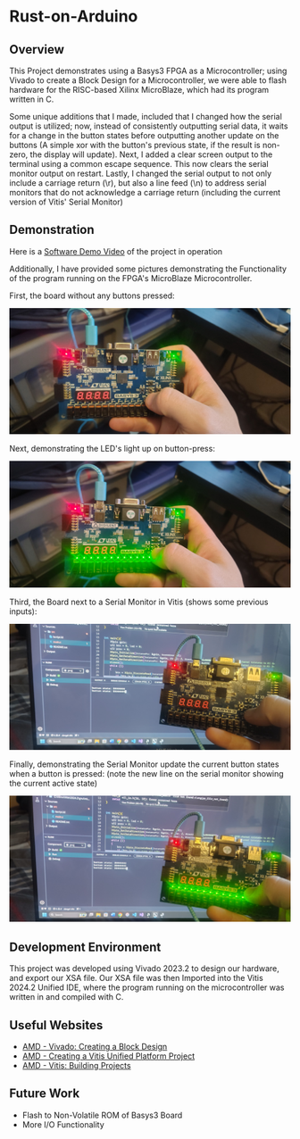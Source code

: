 # Rust-on-Arduino
## Overview

This Project demonstrates using a Basys3 FPGA as a Microcontroller; using Vivado to create a Block Design for a
Microcontroller, we were able to flash hardware for the RISC-based Xilinx MicroBlaze, which had its program
written in C.

Some unique additions that I made, included that I changed how the serial output is utilized;
now, instead of consistently outputting serial data, it waits for a change in the button states before outputting another
update on the buttons (A simple xor with the button's previous state, if the result is non-zero, the display will update). Next, I added a clear screen output to the terminal
using a common escape sequence. This now clears the serial monitor output on restart. Lastly, I changed the
serial output to not only include a carriage return (\r), but also a line feed (\n) to address serial monitors that do not acknowledge a carriage return 
(including the current version of Vitis' Serial Monitor) 


## Demonstration

Here is a [Software Demo Video](https://youtu.be/APoEbTP7JAo) of the project in operation

Additionally, I have provided some pictures demonstrating the Functionality of the program running
on the FPGA's MicroBlaze Microcontroller.

First, the board without any buttons pressed:

![](media/img_1.jpg)

Next, demonstrating the LED's light up on button-press:

![](media/IMG_2.jpg)

Third, the Board next to a Serial Monitor in Vitis (shows some previous inputs):

![](media/IMG_3.jpg)

Finally, demonstrating the Serial Monitor update the current button states when a button is pressed:
(note the new line on the serial monitor showing the current active state)

![](media/IMG_4.jpg)

## Development Environment

This project was developed using Vivado 2023.2 to design our hardware, and export our XSA file. Our
XSA file was then Imported into the Vitis 2024.2 Unified IDE, where the program running on the microcontroller was written in and compiled with C.

## Useful Websites


- [AMD - Vivado: Creating a Block Design](https://docs.amd.com/r/en-US/ug994-vivado-ip-subsystems/Creating-a-Block-Design?tocId=nV0tKs8Tvl5waptIzDxHqw)
- [AMD - Creating a Vitis Unified Platform Project](https://docs.amd.com/r/2024.1-English/ug1165-zynq-embedded-design-tutorial/Creating-a-Vitis-Unified-Platform-Project)
- [AMD - Vitis: Building Projects](https://docs.amd.com/r/en-US/ug1400-vitis-embedded/Building-Projects)

## Future Work

- Flash to Non-Volatile ROM of Basys3 Board
- More I/O Functionality
